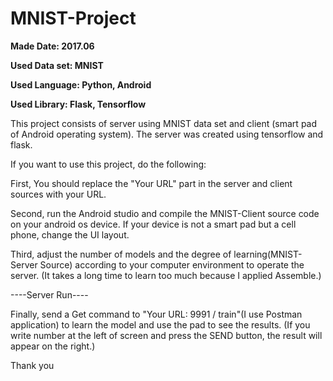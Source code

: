 # MNIST-Project

**Made Date: 2017.06**

**Used Data set: MNIST** 

**Used Language: Python, Android**

**Used Library: Flask, Tensorflow**

This project consists of server using MNIST data set and client (smart pad of Android operating system).
The server was created using tensorflow and flask.

If you want to use this project, do the following:

First, You should replace the "Your URL" part in the server and client sources with your URL.

Second, run the Android studio and compile the MNIST-Client source code on your android os device.
If your device is not a smart pad but a cell phone, change the UI layout.


Third, adjust the number of models and the degree of learning(MNIST-Server Source) according to your computer environment to operate the server.
(It takes a long time to learn too much because I applied Assemble.)

----Server Run----

Finally, send a Get command to "Your URL: 9991 / train"(I use Postman application) to learn the model and use the pad to see the results.
(If you write number at the left of screen and press the SEND button, the result will appear on the right.)


Thank you
